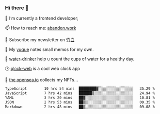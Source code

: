 ### Hi there 👋

<!--
**Alfxjx/Alfxjx** is a ✨ _special_ ✨ repository because its `README.md` (this file) appears on your GitHub profile.

Here are some ideas to get you started:

- 🔭 I’m currently working on ...
- 🌱 I’m currently learning ...
- 👯 I’m looking to collaborate on ...
- 🤔 I’m looking for help with ...
- 💬 Ask me about ...
- 📫 How to reach me: ...
- 😄 Pronouns: ...
- ⚡ Fun fact: ...
-->
🔭  I’m currently a frontend developer;

📫  How to reach me: [abandon.work](https://www.abandon.work/)

🎉  Subscribe my newsletter on [竹白](https://alfxjx.zhubai.love/)

🌱  My [yuque](https://www.yuque.com/alfxjx) notes small memos for my own.

🥤  [water-drinker](https://weldingboys.vercel.app/water) help u count the cups of water for a healthy day.

🕑  [qlock-web](https://qlock-web.vercel.app) is a cool web clock app

🌊  [the opensea.io](https://opensea.io/assets/0x495f947276749ce646f68ac8c248420045cb7b5e/29433830147332339639115006737701029562687338063458078299874716625823015632897) collects my NFTs...

<!--START_SECTION:waka-->

```txt
TypeScript        10 hrs 54 mins  ████████▓░░░░░░░░░░░░░░░░   35.29 %
JavaScript        7 hrs 42 mins   ██████▒░░░░░░░░░░░░░░░░░░   24.94 %
YAML              3 hrs 20 mins   ██▓░░░░░░░░░░░░░░░░░░░░░░   10.81 %
JSON              2 hrs 53 mins   ██▒░░░░░░░░░░░░░░░░░░░░░░   09.35 %
Markdown          2 hrs 48 mins   ██▒░░░░░░░░░░░░░░░░░░░░░░   09.08 %
```

<!--END_SECTION:waka-->

